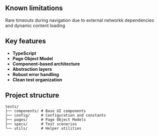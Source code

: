 ## Known limitations

Rare timeouts during navigation due to external networkk dependencies and dynamic content loading

## Key features

- **TypeScript**
- **Page Object Model**
- **Component-based architecture**
- **Abstraction layers**
- **Robust error handling**
- **Clean test organization**

## Project structure

```
tests/
├── components/ # Base UI components
├── config/     # Configuration and constants
├── pages/      # Page Object Models
├── specs/      # Test scenarios
└── utils/      # Helper utilities
```
